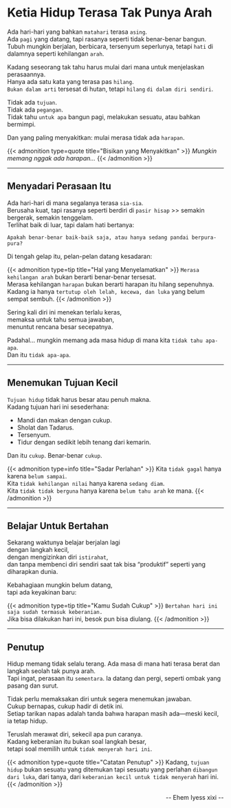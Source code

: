 # Ketia Hidup Terasa Tak Punya Arah


<!--more-->

Ada hari-hari yang bahkan `matahari` terasa `asing`.  
Ada `pagi` yang datang, tapi rasanya seperti tidak benar-benar bangun.  
Tubuh mungkin berjalan, berbicara, tersenyum seperlunya, tetapi `hati` di dalamnya seperti kehilangan `arah`.

Kadang seseorang tak tahu harus mulai dari mana untuk menjelaskan perasaannya.  
Hanya ada satu kata yang terasa pas `hilang`.  
`Bukan dalam arti` tersesat di hutan, tetapi `hilang` `di dalam diri sendiri`.

Tidak ada `tujuan`.  
Tidak ada `pegangan`.  
Tidak tahu `untuk apa` bangun pagi, melakukan sesuatu, atau bahkan bermimpi.

Dan yang paling menyakitkan: mulai merasa tidak ada `harapan`.

{{< admonition type=quote title="Bisikan yang Menyakitkan" >}}
*Mungkin memang nggak ada harapan...*
{{< /admonition >}}

---

## Menyadari Perasaan Itu

Ada hari-hari di mana segalanya terasa `sia-sia`.  
Berusaha kuat, tapi rasanya seperti berdiri di `pasir hisap` >> semakin bergerak, semakin tenggelam.  
Terlihat baik di luar, tapi dalam hati bertanya:

`Apakah benar-benar baik-baik saja, atau hanya sedang pandai berpura-pura?`  

Di tengah gelap itu, pelan-pelan datang kesadaran:

{{< admonition type=tip title="Hal yang Menyelamatkan" >}}
`Merasa kehilangan arah` bukan berarti benar-benar tersesat.  
Merasa kehilangan `harapan` bukan berarti harapan itu hilang sepenuhnya.  
Kadang ia hanya `tertutup oleh lelah, kecewa, dan luka` yang belum sempat sembuh.
{{< /admonition >}}

Sering kali diri ini menekan terlalu keras,  
memaksa untuk tahu semua jawaban,  
menuntut rencana besar secepatnya.

Padahal… mungkin memang ada masa hidup di mana kita `tidak tahu apa-apa`.  
Dan itu `tidak apa-apa`.

---

## Menemukan Tujuan Kecil
`Tujuan hidup` tidak harus besar atau penuh makna.  
Kadang tujuan hari ini sesederhana:

- Mandi dan makan dengan cukup.  
- Sholat dan Tadarus.  
- Tersenyum.  
- Tidur dengan sedikit lebih tenang dari kemarin.

Dan itu `cukup`. Benar-benar `cukup`.

{{< admonition type=info title="Sadar Perlahan" >}}
Kita `tidak gagal` hanya karena `belum sampai`.  
Kita `tidak kehilangan nilai` hanya karena `sedang diam`.  
Kita `tidak tidak berguna` hanya karena `belum tahu arah` ke mana.
{{< /admonition >}}

---

## Belajar Untuk Bertahan
Sekarang waktunya belajar berjalan lagi  
dengan langkah kecil,  
dengan mengizinkan diri `istirahat`,  
dan tanpa membenci diri sendiri saat tak bisa “produktif” seperti yang diharapkan dunia.

Kebahagiaan mungkin belum datang,  
tapi ada keyakinan baru:

{{< admonition type=tip title="Kamu Sudah Cukup" >}}
`Bertahan hari ini saja sudah termasuk keberanian.`  
Jika bisa dilakukan hari ini, besok pun bisa diulang.
{{< /admonition >}}

---

## Penutup
Hidup memang tidak selalu terang. Ada masa di mana hati terasa berat dan langkah seolah tak punya arah.  
Tapi ingat, perasaan itu `sementara`. Ia datang dan pergi, seperti ombak yang pasang dan surut.  

Tidak perlu memaksakan diri untuk segera menemukan jawaban.  
Cukup bernapas, cukup hadir di detik ini.  
Setiap tarikan napas adalah tanda bahwa harapan masih ada—meski kecil, ia tetap hidup.

Teruslah merawat diri, sekecil apa pun caranya.  
Kadang keberanian itu bukan soal langkah besar,  
tetapi soal memilih untuk `tidak menyerah hari ini`.

{{< admonition type=quote title="Catatan Penutup" >}}
Kadang, `tujuan hidup` bukan sesuatu yang ditemukan tapi sesuatu yang perlahan `dibangun dari luka`, dari tanya, dari `keberanian kecil untuk tidak menyerah` hari ini.
{{< /admonition >}}

<span style="display:block; text-align:right;"> -- Ehem Iyess xixi -- </span>

